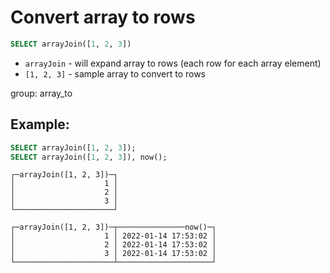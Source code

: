 # Convert array to rows

```sql
SELECT arrayJoin([1, 2, 3])
```

- `arrayJoin` - will expand array to rows (each row for each array element)
- `[1, 2, 3]` - sample array to convert to rows

group: array_to

## Example: 
```sql
SELECT arrayJoin([1, 2, 3]);
SELECT arrayJoin([1, 2, 3]), now();

```
```
┌─arrayJoin([1, 2, 3])─┐
│                    1 │
│                    2 │
│                    3 │
└──────────────────────┘

┌─arrayJoin([1, 2, 3])─┬───────────────now()─┐
│                    1 │ 2022-01-14 17:53:02 │
│                    2 │ 2022-01-14 17:53:02 │
│                    3 │ 2022-01-14 17:53:02 │
└──────────────────────┴─────────────────────┘
```

